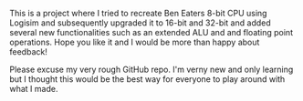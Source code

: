This is a project where I tried to recreate Ben Eaters 8-bit CPU using Logisim and subsequently upgraded it to 16-bit and 32-bit and added several new functionalities such as an extended ALU and and floating point operations. Hope you like it and I would be more than happy about feedback!

Please excuse my very rough GitHub repo. I'm verny new and only learning but I thought this would be the best way for everyone to play around with what I made.
